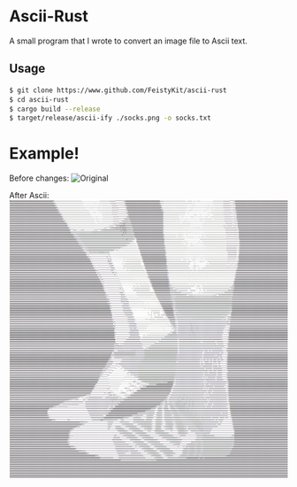 ﻿# Ascii-Rust

A small program that I wrote to convert an image file to Ascii text.

## Usage
```bash
$ git clone https://www.github.com/FeistyKit/ascii-rust
$ cd ascii-rust
$ cargo build --release
$ target/release/ascii-ify ./socks.png -o socks.txt
```

# Example!

Before changes:
![Original](https://github.com/FeistyKit/Ascii-Rust/blob/main/socks.png?raw=true)

After Ascii:
![After Ascii](https://github.com/FeistyKit/Ascii-Rust/blob/main/socks-ascii.png?raw=true)
